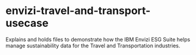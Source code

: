 # envizi-travel-and-transport-usecase
Explains and holds files to demonstrate how the IBM Envizi ESG Suite helps manage sustainability data for the Travel and Transportation industries.
